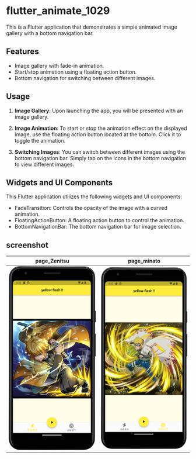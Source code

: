 # flutter_animate_1029

This is a Flutter application that demonstrates a simple animated image gallery with a bottom navigation bar.

## Features
- Image gallery with fade-in animation.
- Start/stop animation using a floating action button.
- Bottom navigation for switching between different images.

## Usage

1. **Image Gallery**: Upon launching the app, you will be presented with an image gallery.

2. **Image Animation**: To start or stop the animation effect on the displayed image, use the floating action button located at the bottom. Click it to toggle the animation.

3. **Switching Images**: You can switch between different images using the bottom navigation bar. Simply tap on the icons in the bottom navigation to view different images.

## Widgets and UI Components

This Flutter application utilizes the following widgets and UI components:

- FadeTransition: Controls the opacity of the image with a curved animation.
- FloatingActionButton: A floating action button to control the animation.
- BottomNavigationBar: The bottom navigation bar for image selection.

## screenshot

| page_Zenitsu | page_minato |
| --- | --- |
| ![page_Zenitsu](screenshot/page_Zenitsu.png) | ![page_minato](screenshot/page_minato.png) |
